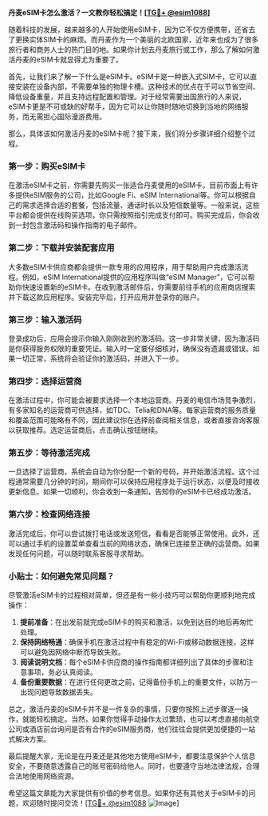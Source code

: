 **丹麦eSIM卡怎么激活？一文教你轻松搞定！[[TG💪+ @esim1088](https://t.me/s/esim1088)]**

随着科技的发展，越来越多的人开始使用eSIM卡，因为它不仅方便携带，还省去了更换实体SIM卡的麻烦。而丹麦作为一个美丽的北欧国家，近年来也成为了很多旅行者和商务人士的热门目的地。如果你计划去丹麦旅行或工作，那么了解如何激活丹麦的eSIM卡就显得尤为重要了。

首先，让我们来了解一下什么是eSIM卡。eSIM卡是一种嵌入式SIM卡，它可以直接安装在设备内部，不需要单独的物理卡槽。这种技术的优点在于可以节省空间、降低设备重量，并且支持远程配置和管理。对于经常需要出国旅行的人来说，eSIM卡更是不可或缺的好帮手，因为它可以让你随时随地切换到当地的网络服务，而无需担心国际漫游费用。

那么，具体该如何激活丹麦的eSIM卡呢？接下来，我们将分步骤详细介绍整个过程。

### 第一步：购买eSIM卡

在激活eSIM卡之前，你需要先购买一张适合丹麦使用的eSIM卡。目前市面上有许多提供eSIM服务的公司，比如Google Fi、eSIM International等。你可以根据自己的需求选择合适的套餐，包括流量、通话时长以及短信数量等。一般来说，这些平台都会提供在线购买选项，你只需按照指引完成支付即可。购买完成后，你会收到一封包含激活码和操作指南的电子邮件。

### 第二步：下载并安装配套应用

大多数eSIM卡供应商都会提供一款专用的应用程序，用于帮助用户完成激活流程。例如，eSIM International提供的应用程序叫做“eSIM Manager”，它可以帮助你快速设置新的eSIM卡。在收到激活邮件后，你需要前往手机的应用商店搜索并下载这款应用程序。安装完毕后，打开应用并登录你的账户。

### 第三步：输入激活码

登录成功后，应用会提示你输入刚刚收到的激活码。这一步非常关键，因为激活码是你获得服务权限的重要凭证。输入时一定要仔细核对，确保没有遗漏或错误。如果一切正常，系统将会验证你的激活码，并进入下一步。

### 第四步：选择运营商

在激活过程中，你可能会被要求选择一个本地运营商。丹麦的电信市场竞争激烈，有多家知名的运营商可供选择，如TDC、Telia和DNA等。每家运营商的服务质量和覆盖范围可能略有不同，因此建议你在选择前查阅相关信息，或者直接咨询客服以获取推荐。选定运营商后，点击确认按钮继续。

### 第五步：等待激活完成

一旦选择了运营商，系统会自动为你分配一个新的号码，并开始激活流程。这个过程通常需要几分钟的时间，期间你可以保持应用程序处于运行状态，以便及时接收更新信息。如果一切顺利，你会收到一条通知，告知你的eSIM卡已经成功激活。

### 第六步：检查网络连接

激活完成后，你可以尝试拨打电话或发送短信，看看是否能够正常使用。此外，还可以通过手机的设置菜单查看当前的网络状态，确保已连接至正确的运营商。如果发现任何问题，可以随时联系客服寻求帮助。

### 小贴士：如何避免常见问题？

尽管激活eSIM卡的过程相对简单，但还是有一些小技巧可以帮助你更顺利地完成操作：

1. **提前准备**：在出发前就完成eSIM卡的购买和激活，以免到达目的地后再匆忙处理。
2. **保持网络畅通**：确保手机在激活过程中有稳定的Wi-Fi或移动数据连接，这样可以避免因网络中断而导致失败。
3. **阅读说明文档**：每个eSIM卡供应商的操作指南都详细列出了具体的步骤和注意事项，务必认真阅读。
4. **备份重要数据**：在进行任何更改之前，记得备份手机上的重要文件，以防万一出现问题导致数据丢失。

总之，激活丹麦的eSIM卡并不是一件复杂的事情，只要你按照上述步骤逐一操作，就能轻松搞定。当然，如果你觉得手动操作太过繁琐，也可以考虑直接向航空公司或酒店前台询问是否有合作的eSIM服务商，他们往往会提供更加便捷的一站式解决方案。

最后提醒大家，无论是在丹麦还是其他地方使用eSIM卡，都要注意保护个人信息安全，不要随意透露自己的账号密码给他人。同时，也要遵守当地法律法规，合理合法地使用网络资源。

希望这篇文章能为大家提供有价值的参考信息。如果你还有其他关于eSIM卡的问题，欢迎随时提问交流！[[TG💪+ @esim1088](https://t.me/s/esim1088) ![Image](https://i.postimg.cc/4NQfJmqS/Snipaste-2025-05-13-00-14-12.png)]
